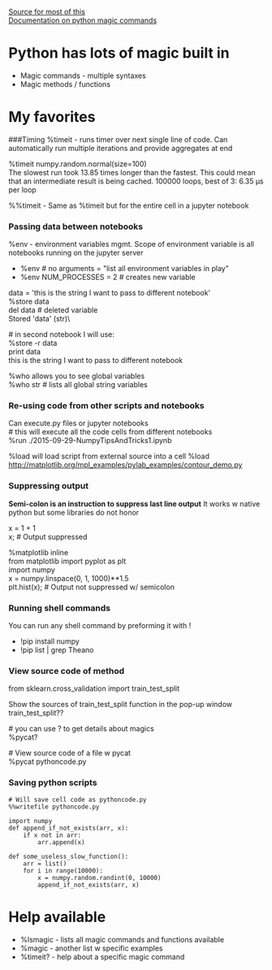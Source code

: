 [Source for most of this](http://arogozhnikov.github.io/2016/09/10/jupyter-features.html)\
[Documentation on python magic commands](https://ipython.readthedocs.io/en/stable/interactive/magics.html)

# Python has lots of magic built in
* Magic commands - multiple syntaxes
* Magic methods / functions

# My favorites
###Timing
%timeit - runs timer over next single line of code. Can automatically run multiple iterations and provide aggregates at end

%timeit numpy.random.normal(size=100)\
The slowest run took 13.85 times longer than the fastest. This could mean that an intermediate result is being cached.
100000 loops, best of 3: 6.35 µs per loop

%%timeit - Same as %timeit but for the entire cell in a jupyter notebook

### Passing data between notebooks 
%env - environment variables mgmt. Scope of environment variable is all notebooks running on the jupyter server
* %env # no arguments = "list all environment variables in play"
* %env NUM_PROCESSES = 2 # creates new variable

data = 'this is the string I want to pass to different notebook'\
%store data\
del data # deleted variable\
Stored 'data' (str)\

\# in second notebook I will use:\
%store -r data\
print data\
this is the string I want to pass to different notebook

%who allows you to see global variables\
%who str \# lists all global string variables

### Re-using code from other scripts and notebooks 
Can execute.py files or jupyter notebooks\
\# this will execute all the code cells from different notebooks\
%run ./2015-09-29-NumpyTipsAndTricks1.ipynb

\%load will load script from external source into a cell
\%load http://matplotlib.org/mpl_examples/pylab_examples/contour_demo.py

### Suppressing output 
**Semi-colon is an instruction to suppress last line output**
It works w native python but some libraries do not honor

x = 1 + 1\
x; # Output suppressed 

%matplotlib inline\
from matplotlib import pyplot as plt\
import numpy\
x = numpy.linspace(0, 1, 1000)**1.5\
plt.hist(x); # Output not suppressed w/ semicolon

### Running shell commands
You can run any shell command by preforming it with !
* !pip install numpy
* !pip list | grep Theano

### View source code of method

from sklearn.cross_validation import train_test_split

Show the sources of train_test_split function in the pop-up window\
train_test_split??

\# you can use ? to get details about magics\
%pycat?

\# View source code of a file w pycat\
%pycat pythoncode.py

### Saving python scripts
~~~
# Will save cell code as pythoncode.py
%%writefile pythoncode.py

import numpy
def append_if_not_exists(arr, x):
    if x not in arr:
        arr.append(x)
        
def some_useless_slow_function():
    arr = list()
    for i in range(10000):
        x = numpy.random.randint(0, 10000)
        append_if_not_exists(arr, x)
~~~


# Help available
* %lsmagic - lists all magic commands and functions available 
* %magic - another list w specific examples
* %timeit? - help about a specific magic command



